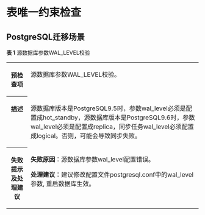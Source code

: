 # 表唯一约束检查<a name="drs_11_0101"></a>

## PostgreSQL迁移场景<a name="section1179112918557"></a>

**表 1**  源数据库参数WAL\_LEVEL校验

<a name="table18108192214474"></a>
<table><tbody><tr id="row19108192294711"><th class="firstcol" valign="top" width="11%" id="mcps1.2.3.1.1"><p id="p191087222477"><a name="p191087222477"></a><a name="p191087222477"></a><strong id="b13108162214473"><a name="b13108162214473"></a><a name="b13108162214473"></a>预检查项</strong></p>
</th>
<td class="cellrowborder" valign="top" width="89%" headers="mcps1.2.3.1.1 "><p id="p01081022104711"><a name="p01081022104711"></a><a name="p01081022104711"></a>源数据库参数WAL_LEVEL校验。</p>
</td>
</tr>
<tr id="row3108132254714"><th class="firstcol" valign="top" width="11%" id="mcps1.2.3.2.1"><p id="p1710810224473"><a name="p1710810224473"></a><a name="p1710810224473"></a><strong id="b510892211472"><a name="b510892211472"></a><a name="b510892211472"></a>描述</strong></p>
</th>
<td class="cellrowborder" valign="top" width="89%" headers="mcps1.2.3.2.1 "><p id="p15372705185323"><a name="p15372705185323"></a><a name="p15372705185323"></a>源数据库版本是PostgreSQL9.5时，参数wal_level必须是配置成hot_standby，源数据库版本是PostgreSQL9.6时，参数wal_level必须是配置成replica，同步任务wal_level必须配置成logical。否则，可能会导致同步失败。</p>
</td>
</tr>
<tr id="row19694164741310"><th class="firstcol" valign="top" width="11%" id="mcps1.2.3.3.1"><p id="p4694134718139"><a name="p4694134718139"></a><a name="p4694134718139"></a><strong id="b111246227470"><a name="b111246227470"></a><a name="b111246227470"></a>失败提示及<strong id="b15891153114115"><a name="b15891153114115"></a><a name="b15891153114115"></a>处理建议</strong></strong></p>
</th>
<td class="cellrowborder" valign="top" width="89%" headers="mcps1.2.3.3.1 "><p id="p37320333563"><a name="p37320333563"></a><a name="p37320333563"></a><strong id="b12732153318564"><a name="b12732153318564"></a><a name="b12732153318564"></a>失败原因</strong>：源数据库参数wal_level配置错误。</p>
<p id="p17626359144"><a name="p17626359144"></a><a name="p17626359144"></a><strong id="b145011310191414"><a name="b145011310191414"></a><a name="b145011310191414"></a>处理建议</strong>：建议修改配置文件postgresql.conf中的wal_level参数, 重启数据库生效。</p>
</td>
</tr>
</tbody>
</table>


